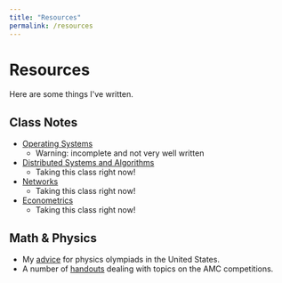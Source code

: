 ```yaml
---
title: "Resources"
permalink: /resources
---
```

# Resources
Here are some things I've written.

## Class Notes
- [Operating Systems](/notes/operatingsystems.md)
  - Warning: incomplete and not very well written
- [Distributed Systems and Algorithms](/notes/distsystems.md)
  - Taking this class right now!
- [Networks](/notes/networks.md)
  - Taking this class right now!
- [Econometrics](/notes/econometrics.md)
  - Taking this class right now!

## Math & Physics
- My [advice](/teamfaq/faq.pdf) for physics olympiads in the United States.
- A number of [handouts](https://iowacitymathcircle.org/archives) dealing with topics on the AMC competitions.